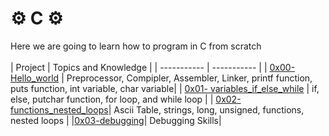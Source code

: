 # ⚙ C ⚙
Here we are going to learn how to program in C from scratch <br>
<br>
| Project | Topics and Knowledge |
| ----------- | ----------- |
| [0x00-Hello_world](https://github.com/jorgezafra94/holbertonschool-low_level_programming/tree/master/0x00-hello_world) | Preprocessor, Compipler, Assembler, Linker, printf function, puts function, int variable, char variable|
| [0x01- variables_if_else_while](https://github.com/jorgezafra94/holbertonschool-low_level_programming/tree/master/0x01-variables_if_else_while) | if, else, putchar function, for loop, and while loop |
| [0x02-functions_nested_loops](https://github.com/jorgezafra94/holbertonschool-low_level_programming/tree/master/0x02-functions_nested_loops)| Ascii Table, strings, long, unsigned, functions, nested loops |
|[0x03-debugging](https://github.com/jorgezafra94/holbertonschool-low_level_programming/tree/master/0x03-debugging)| Debugging Skills|
